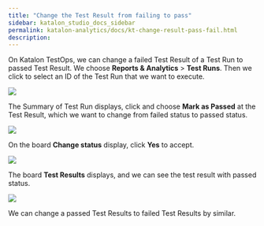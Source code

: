 ```yaml
---
title: "Change the Test Result from failing to pass" 
sidebar: katalon_studio_docs_sidebar
permalink: katalon-analytics/docs/kt-change-result-pass-fail.html
description: 
---
```


On Katalon TestOps, we can change a failed Test Result of a Test Run to passed Test Result. We choose **Reports & Analytics** > **Test Runs**. Then we click to select an ID of the Test Run that we want to execute.

![](https://github.com/katalon-studio/docs-images/raw/master/katalon-analytics/docs/kt-change-result-pass-fail/kt_choose_test_run.png)

The Summary of Test Run displays, click and choose **Mark as Passed** at the Test Result, which we want to change from failed status to passed status.

![](https://github.com/katalon-studio/docs-images/raw/master/katalon-analytics/docs/kt-change-result-pass-fail/kt_id_mark_pass.png)

On the board **Change status** display, click **Yes** to accept.

![](https://github.com/katalon-studio/docs-images/raw/master/katalon-analytics/docs/kt-change-result-pass-fail/kt_change_status.png)

The board **Test Results** displays, and we can see the test result with passed status.

![](https://github.com/katalon-studio/docs-images/raw/master/katalon-analytics/docs/kt-change-result-pass-fail/kt_test_results_change.png)

We can change a passed Test Results to failed Test Results by similar.